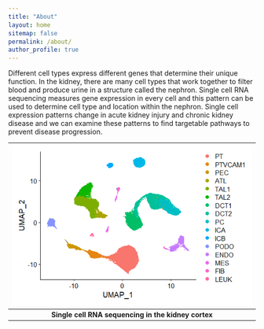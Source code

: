 ```yaml
---
title: "About"
layout: home
sitemap: false
permalink: /about/
author_profile: true
---
```


Different cell types express different genes that determine their unique function. In the kidney, there are many cell types that work together to filter blood and produce urine in a structure called the nephron. Single cell RNA sequencing measures gene expression in every cell and this pattern can be used to determine cell type and location within the nephron. Single cell expression patterns change in acute kidney injury and chronic kidney disease and we can examine these patterns to find targetable pathways to prevent disease progression.   

| ![umap.png](/assets/images/umap.png) |
|:--:|
| <b>Single cell RNA sequencing in the kidney cortex</b>|

